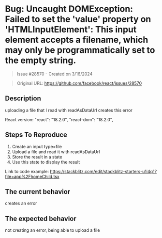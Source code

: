 # Bug: Uncaught DOMException: Failed to set the 'value' property on 'HTMLInputElement': This input element accepts a filename, which may only be programmatically set to the empty string.

> Issue #28570 - Created on 3/16/2024

> Original URL: https://github.com/facebook/react/issues/28570

## Description

uploading a file that I read with readAsDataUrl creates this error

React version:
 "react": "18.2.0",
 "react-dom": "18.2.0",

## Steps To Reproduce

1. Create an input type=file
2. Upload a file and read it with readAsDataUrl
3. Store the result in a state
4. Use this state to display the result

Link to code example: https://stackblitz.com/edit/stackblitz-starters-u1i4q1?file=app%2FhomeChild.tsx

## The current behavior

creates an error

## The expected behavior

not creating an error, being able to upload a file
